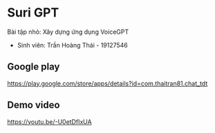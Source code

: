 # Suri GPT

Bài tập nhỏ: Xây dựng ứng dụng VoiceGPT

- Sinh viên: Trần Hoàng Thái - 19127546

## Google play

https://play.google.com/store/apps/details?id=com.thaitran81.chat_tdt

## Demo video

https://youtu.be/-U0etDfIxUA

